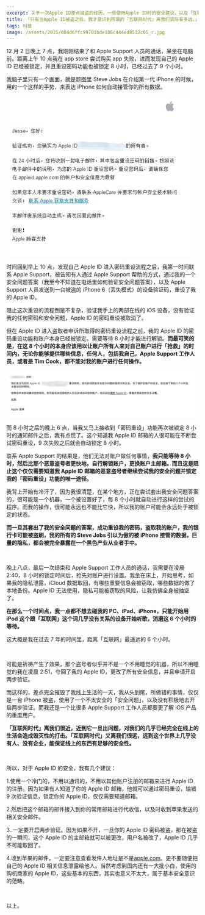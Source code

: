 ```yaml
---
excerpt: 关于一次Apple ID差点被盗的经历，一些使用Apple ID时的安全建议，以及「互联网时代」离我们有多近，又有多远。
title: 「只有当Apple ID被盗之后，我才意识到所谓的『互联网时代』离我们实际有多远。」
tags: 科技
image: /assets/2015/884d6ffc99701bde186c444ed8532c05_r.jpg
---
```


12 月 2 日晚上 7 点，我刚刚结束了和 Apple Support 人员的通话，呆坐在电脑前。距离上午 10 点我在 app store 尝试购买 app 失败，进而发现自己的 Apple ID 已经被锁定，并且重设密码功能也被锁定 8 小时，已经过去了 9 个小时。

我脑子里只有一个画面，就是题图里 Steve Jobs 在介绍第一代 iPhone 的时候，用的一个这样的手势，来表达 iPhone 如何自动接管你的所有数据。

![](/assets/2015/07739216db22cbf6ba4071ed3a20813c.jpg)

时间回到早上 10 点，发现自己 Apple ID 进入密码重设流程之后，我第一时间联系 Apple Support，被告知有人通过 Apple Support 帮助的方式，通过我的一个安全问题答案（我至今不知道在电话里如何验证安全问题答案），以及 Apple Support 人员发送到一台被盗的 iPhone 6（丢失模式）的设备验证码，重设了我的 Apple ID。

阻止这次重设的流程倒是不复杂，验证我手上的两部在线的 iOS 设备，没有验证我的任何密码和安全问题，Apple ID 的密码重设被取消了。

但在 Apple ID 进入盗取者申诉所取得的密码重设流程之前，我的 Apple ID 的密码重设功能和账户本身已经被锁定。需要等待 8 小时才能进行解锁。**而最可笑的是，在这 8 个小时的本身应该用以让账户所有人来对自己账户进行「抢救」的时间内，无论你能够提供哪些信息，任何人，包括我自己，Apple Support 工作人员，或者是 Tim Cook，都不能对我的账户进行任何操作。**

![](/assets/2015/e99eada7d040dff6094060f430f0b33a.jpg)

而 8 小时之后的晚上 6 点，当我又马上接收到「密码重设」功能再次被锁定 8 小时的通知邮件之后，我有点慌了。这个知道我 Apple ID 邮箱的人很可能在不断尝试密码重设，9 次失败之后就会自动锁定 8 小时。

联系 Apple Support 的结果是，他们无法对账户做任何事情，**我只能等待 8 小时，然后比那个恶意盗号者更快地，自行解锁账户，更换账户主邮箱。而且这是阻止这个仅仅需要知道我 Apple ID 邮箱的恶意盗号者继续尝试我的安全问题并锁定我的「密码重设」功能的唯一途径。**

我背上开始有冷汗了，因为我很清楚，在某个地方，正在尝试套出我安全问题答案的，很可能是一个机器，一个被设置好了，每 8 个小时就自动进行这样的尝试的程序。而我的操作，很可能永远也不能比它快，所以我的账户可能会永远处于被锁定的状态。

**而一旦其套出了我的安全问题的答案，成功重设我的密码，盗取我的账户，我的银行卡可能被盗刷，我的所有的 Steve Jobs 引以为傲的被 iPhone 接管的数据，巨量的隐私，都会被完全暴露在一个黑色产业从业者手中。**

<br>

晚上八点，最后一次结束和 Apple Support 工作人员的通话，我需要在凌晨 2:40，8 小时的锁定时间后，抢先对账户进行设置。我坐在床上，开始思考，如果我的隐私泄露，iCloud 数据取回，有哪些重要信息会被窃取，哪些数据的做了本地备份。Apple ID 无法使用，隐私可能被窃取的风险，让我仿佛全身被抽空了。

**在那么一个时间点，我一点都不想去碰我的 PC、iPad、iPhone，只能开始用 iPod 这个跟「互联网」这个词几乎没有关系的设备开始听歌，消磨这 6 个小时的等待。**

这大概是我在过去 7 年的时间里，距离「互联网」最遥远的 6 个小时。

<br>

可能是祈祷产生了效果，那个盗号者似乎并不是一个不用睡觉的机器，所以不用睡觉的我在凌晨 2:51，夺回了我的 Apple ID，更改了所有安全信息，并且申请开启两步验证。

而这样的，差点完全摧毁了我线上生活的一天，我从头到尾，所做错的事情，仅仅是一台 iPhone 被盗，使用了一个不太安全的「安全问题」，以及没有积极地去开启两步验证。而我还是一个比很多 Apple Support 工作人员都要更了解 iOS 产品的重度用户。

**「互联网时代」离我们很近，近到它一旦出问题，对我们的几乎已经完全在线上的生活会造成毁灭性的打击。「互联网时代」又离我们很远，远到这个世界上几乎没有人、没有企业，能保证线上的东西有足够的安全性。**

<br>

所以，对于 Apple ID 的安全，我有几个建议：

1.使用一个冷门的，不用以通讯的，不用以其他账户注册的邮箱来进行 Apple ID 的注册。因为如果有人知道了你的 Apple ID 邮箱，他就可以通过密码重设，输错 9 次验证信息，锁定你的 Apple ID，仅仅需要知道邮箱。

2.然后把这个邮箱的邮件接入到你的常用邮箱进行代收信，以及时收到苹果发送的相关安全邮件。

3..一定要开启两步验证。因为如果不开，一旦你的 Apple ID 密码被盗，那在被盗的一瞬间，这个 Apple ID 的主邮箱就可以被更改，用户名被改了，Apple ID 几乎不可能取回了。

4.收到苹果的邮件，一定要注意查看发件人地址是不是[apple.com](https://apple.com)。更不要随便把自己的 Apple ID 相关信息泄露给他人。当然考虑到国内还有一大批小白，使用的购机商家的 Apple ID，这些基本的东西，其实也意义不太大，属于基本安全意识的范畴。

<br>

以上。
